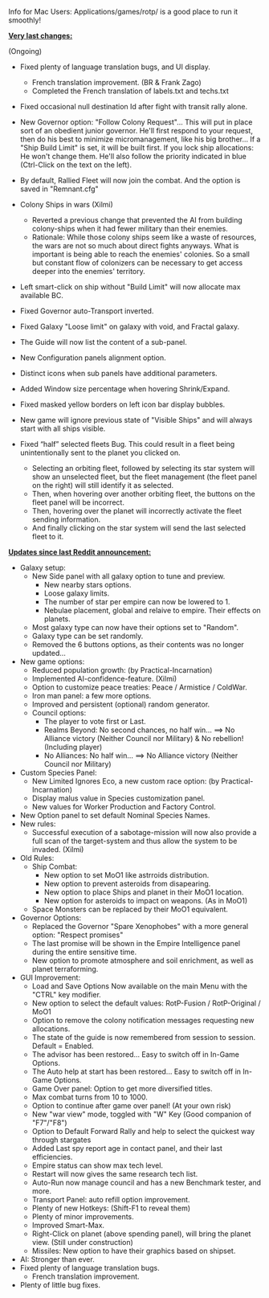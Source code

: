 Info for Mac Users: Applications/games/rotp/ is a good place to run it smoothly!


<b><ins>Very last changes:</ins></b>

(Ongoing)
- Fixed plenty of language translation bugs, and UI display.
  - French translation improvement. (BR & Frank Zago)
  - Completed the French translation of labels.txt and techs.txt

- Fixed occasional null destination Id after fight with transit rally alone.
- New Governor option: "Follow Colony Request"... This will put in place sort of an obedient junior governor. He'll first respond to your request, then do his best to minimize micromanagement, like his big brother... If a "Ship Build Limit" is set, it will be built first. If you lock ship allocations: He won't change them. He'll also follow the priority indicated in blue (Ctrl-Click on the text on the left).
- By default, Rallied Fleet will now join the combat. And the option is saved in "Remnant.cfg"
- Colony Ships in wars (Xilmi)
  - Reverted a previous change that prevented the AI from building colony-ships when it had fewer military than their enemies.
  - Rationale: While those colony ships seem like a waste of resources, the wars are not so much about direct fights anyways. What is important is being able to reach the enemies' colonies. So a small but constant flow of colonizers can be necessary to get access deeper into the enemies' territory.
- Left smart-click on ship without "Build Limit" will now allocate max available BC.
- Fixed Governor auto-Transport inverted.
- Fixed Galaxy "Loose limit" on galaxy with void, and Fractal galaxy.
- The Guide will now list the content of a sub-panel.
- New Configuration panels alignment option.
- Distinct icons when sub panels have additional parameters.
- Added Window size percentage when hovering Shrink/Expand.
- Fixed masked yellow borders on left icon bar display bubbles.
- New game will ignore previous state of "Visible Ships" and will always start with all ships visible.
- Fixed “half” selected fleets Bug. This could result in a fleet being unintentionally sent to the planet you clicked on.
  - Selecting an orbiting fleet, followed by selecting its star system will show an unselected fleet, but the fleet management (the fleet panel on the right) will still identify it as selected.
  - Then, when hovering over another orbiting fleet, the buttons on the fleet panel will be incorrect.
  - Then, hovering over the planet will incorrectly activate the fleet sending information.
  - And finally clicking on the star system will send the last selected fleet to it.


<b><ins>Updates since last Reddit announcement:</ins></b>

- Galaxy setup:
  - New Side panel with all galaxy option to tune and preview.
    - New nearby stars options.
    - Loose galaxy limits.
    - The number of star per empire can now be lowered to 1.
    - Nebulae placement, global and relaive to empire. Their effects on planets.
  - Most galaxy type can now have their options set to "Random".
  - Galaxy type can be set randomly.
  - Removed the 6 buttons options, as their contents was no longer updated...
- New game options:
  - Reduced population growth: (by Practical-Incarnation)
  - Implemented AI-confidence-feature. (Xilmi)
  - Option to customize peace treaties: Peace / Armistice / ColdWar.
  - Iron man panel: a few more options.
  - Improved and persistent (optional) random generator.
  - Council options:
    - The player to vote first or Last.
    - Realms Beyond: No second chances, no half win... ==> No Alliance victory (Neither Council nor Military) & No rebellion! (Including player)
    - No Alliances: No half win... ==> No Alliance victory (Neither Council nor Military)
- Custom Species Panel:
  - New Limited Ignores Eco, a new custom race option: (by Practical-Incarnation)
  - Display malus value in Species customization panel.
  - New values for Worker Production and Factory Control.
- New Option panel to set default Nominal Species Names.
- New rules:
  - Successful execution of a sabotage-mission will now also provide a full scan of the target-system and thus allow the system to be invaded. (Xilmi)
- Old Rules:
  - Ship Combat:
    - New option to set MoO1 like astrroids distribution.
    - New option to prevent asteroids from disapearing.
    - New option to place Ships and planet in their MoO1 location.
    - New option for asteroids to impact on weapons. (As in MoO1)
  - Space Monsters can be replaced by their MoO1 equivalent.
- Governor Options:
  - Replaced the Governor "Spare Xenophobes" with a more general option: "Respect promises"
  - The last promise will be shown in the Empire Intelligence panel during the entire sensitive time.
  - New option to promote atmosphere and soil enrichment, as well as planet terraforming.
- GUI Improvement:
  - Load and Save Options Now available on the main Menu with the "CTRL" key modifier.
  - New option to select the default values: RotP-Fusion / RotP-Original / MoO1
  - Option to remove the colony notification messages requesting new allocations.
  - The state of the guide is now remembered from session to session. Default = Enabled.
  - The advisor has been restored... Easy to switch off in In-Game Options.
  - The Auto help at start has been restored... Easy to switch off in In-Game Options.
  - Game Over panel: Option to get more diversified titles.
  - Max combat turns from 10 to 1000.
  - Option to continue after game over panel! (At your own risk)
  - New "war view" mode, toggled with "W" Key (Good companion of "F7"/"F8")
  - Option to Default Forward Rally and help to select the quickest way through stargates
  - Added Last spy report age in contact panel, and their last efficiencies.
  - Empire status can show max tech level.
  - Restart will now gives the same research tech list.
  - Auto-Run now manage council and has a new Benchmark tester, and more.
  - Transport Panel: auto refill option improvement.
  - Plenty of new Hotkeys: (Shift-F1 to reveal them)
  - Plenty of minor improvements.
  - Improved Smart-Max.
  - Right-Click on planet (above spending panel), will bring the planet view. (Still under construction)
  - Missiles: New option to have their graphics based on shipset.
- AI: Stronger than ever.
- Fixed plenty of language translation bugs.
  - French translation improvement.
- Plenty of little bug fixes.

